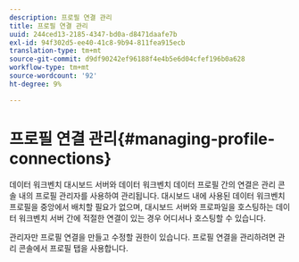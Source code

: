 ```yaml
---
description: 프로필 연결 관리
title: 프로필 연결 관리
uuid: 244ced13-2185-4347-bd0a-d8471daafe7b
exl-id: 94f302d5-ee40-41c8-9b94-811fea915ecb
translation-type: tm+mt
source-git-commit: d9df90242ef96188f4e4b5e6d04cfef196b0a628
workflow-type: tm+mt
source-wordcount: '92'
ht-degree: 9%

---
```


# 프로필 연결 관리{#managing-profile-connections}

데이터 워크벤치 대시보드 서버와 데이터 워크벤치 데이터 프로필 간의 연결은 관리 콘솔 내의 프로필 관리자를 사용하여 관리됩니다. 대시보드 내에 사용된 데이터 워크벤치 프로필을 중앙에서 배치할 필요가 없으며, 대시보드 서버와 프로파일을 호스팅하는 데이터 워크벤치 서버 간에 적절한 연결이 있는 경우 어디서나 호스팅할 수 있습니다.

관리자만 프로필 연결을 만들고 수정할 권한이 있습니다. 프로필 연결을 관리하려면 관리 콘솔에서 프로필 탭을 사용합니다.
